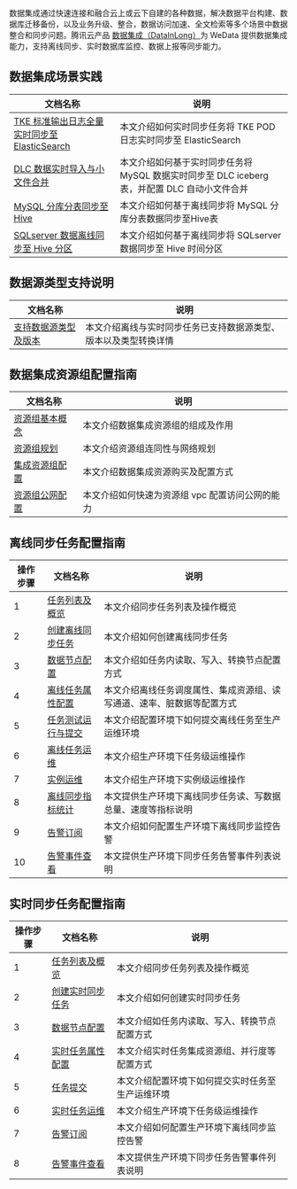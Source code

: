 数据集成通过快速连接和融合云上或云下自建的各种数据，解决数据平台构建、数据库迁移备份，以及业务升级、整合，数据访问加速、全文检索等多个场景中数据整合和同步问题。腾讯云产品 [数据集成（DataInLong）](https://cloud.tencent.com/document/product/1580/73382 )为 WeData 提供数据集成能力，支持离线同步、实时数据库监控、数据上报等同步能力。

## 数据集成场景实践

|文档名称 |说明|
|---------|---------|
|[TKE 标准输出日志全量实时同步至 ElasticSearch](https://cloud.tencent.com/document/product/1580/81228)|本文介绍如何实时同步任务将 TKE POD 日志实时同步至 ElasticSearch|
|[DLC 数据实时导入与小文件合并](https://cloud.tencent.com/document/product/1580/81103)  |本文介绍如何基于实时同步任务将 MySQL 数据实时同步至 DLC iceberg 表，并配置 DLC 自动小文件合并|
|[MySQL 分库分表同步至 Hive](https://cloud.tencent.com/document/product/1580/77630)  |本文介绍如何基于离线同步将 MySQL 分库分表数据同步至Hive表|
|[SQLserver 数据离线同步至 Hive 分区](https://cloud.tencent.com/document/product/1580/77631) |本文介绍如何基于离线同步将 SQLserver 数据同步至 Hive 时间分区|

## 数据源类型支持说明

|文档名称 |说明|
|---------|---------|
|[支持数据源类型及版本](https://cloud.tencent.com/document/product/1580/77341)  |本文介绍离线与实时同步任务已支持数据源类型、版本以及类型转换详情|

## 数据集成资源组配置指南
|文档名称 |说明|
|---------|---------|
|[资源组基本概念](https://cloud.tencent.com/document/product/1580/77345) |本文介绍数据集成资源组的组成及作用|
|[资源组规划](https://cloud.tencent.com/document/product/1580/77349) |本文介绍资源组连同性与网络规划|
|[集成资源组配置](https://cloud.tencent.com/document/product/1580/77350) |本文介绍数据集成资源购买及配置方式|
|[资源组公网配置](https://cloud.tencent.com/document/product/1580/81042) |本文介绍如何快速为资源组 vpc 配置访问公网的能力|

## 离线同步任务配置指南

|操作步骤|文档名称  |说明|
|---------|---------|---------|
|1  |[任务列表及概览](https://cloud.tencent.com/document/product/1580/77347) |本文介绍同步任务列表及操作概览|
|2  |[创建离线同步任务](https://cloud.tencent.com/document/product/1580/77357)  |本文介绍如何创建离线同步任务|
|3| [数据节点配置](https://cloud.tencent.com/document/product/1580/77358  )|本文介绍如任务内读取、写入、转换节点配置方式|
|4| [离线任务属性配置](https://cloud.tencent.com/document/product/1580/77359) |本文介绍离线任务调度属性、集成资源组、读写通道、速率、脏数据等配置方式|
|5| [任务测试运行与提交](https://cloud.tencent.com/document/product/1580/77360)  |本文介绍配置环境下如何提交离线任务至生产运维环境|
|6| [离线任务运维](https://cloud.tencent.com/document/product/1580/77363) |本文介绍生产环境下任务级运维操作|
|7| [实例运维](https://cloud.tencent.com/document/product/1580/77364) |本文介绍生产环境下实例级运维操作|
|8| [离线同步指标统计](https://cloud.tencent.com/document/product/1580/77365) |本文提供生产环境下离线同步任务读、写数据总量、速度等指标说明|
|9| [告警订阅](https://cloud.tencent.com/document/product/1580/77366) |本文介绍如何配置生产环境下离线同步监控告警|
|10|  [告警事件查看](https://cloud.tencent.com/document/product/1580/77369) |本文提供生产环境下同步任务告警事件列表说明|

## 实时同步任务配置指南

|操作步骤|文档名称  |说明|
|---------|---------|---------|
|1| [任务列表及概览](https://cloud.tencent.com/document/product/1580/77347)  |本文介绍同步任务列表及操作概览|
|2| [创建实时同步任务](https://cloud.tencent.com/document/product/1580/77352) |本文介绍如何创建实时同步任务|
|3| [数据节点配置](https://cloud.tencent.com/document/product/1580/77353) |本文介绍如任务内读取、写入、转换节点配置方式|
|4| [实时任务属性配置](https://cloud.tencent.com/document/product/1580/77354) |本文介绍实时任务集成资源组、并行度等配置方式|
|5|[任务提交](https://cloud.tencent.com/document/product/1580/77355)  |本文介绍配置环境下如何提交实时任务至生产运维环境|
|6|[实时任务运维](https://cloud.tencent.com/document/product/1580/77370)  |本文介绍生产环境下任务级运维操作|
|7|[告警订阅](https://cloud.tencent.com/document/product/1580/77368)  |本文介绍如何配置生产环境下离线同步监控告警|
|8|[告警事件查看](https://cloud.tencent.com/document/product/1580/77369)  |本文提供生产环境下同步任务告警事件列表说明|




